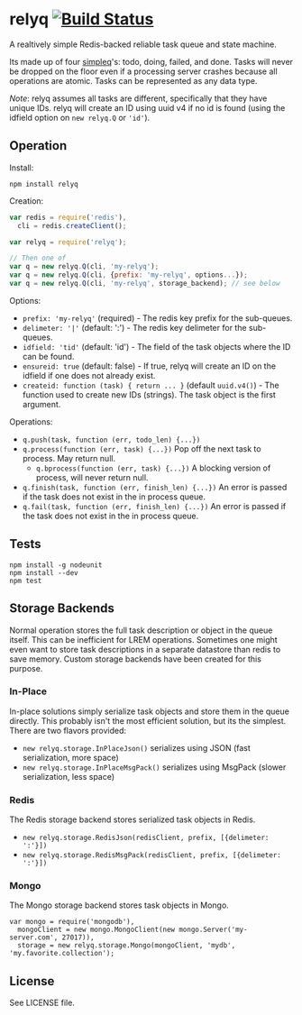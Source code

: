 # relyq [![Build Status][1]][2]

A realtively simple Redis-backed reliable task queue and state machine.

Its made up of four [simpleq](https://github.com/yanatan16/simpleq)'s: todo, doing, failed, and done. Tasks will never be dropped on the floor even if a processing server crashes because all operations are atomic. Tasks can be represented as any data type.

_Note_: relyq assumes all tasks are different, specifically that they have unique IDs. relyq will create an ID using uuid v4 if no id is found (using the idfield option on `new relyq.Q` or `'id'`).

## Operation

Install:

```
npm install relyq
```

Creation:

```javascript
var redis = require('redis'),
  cli = redis.createClient();

var relyq = require('relyq');

// Then one of
var q = new relyq.Q(cli, 'my-relyq');
var q = new relyq.Q(cli, {prefix: 'my-relyq', options...});
var q = new relyq.Q(cli, 'my-relyq', storage_backend); // see below
```

Options:

- `prefix: 'my-relyq'` (required) - The redis key prefix for the sub-queues.
- `delimeter: '|'` (default: ':') - The redis key delimeter for the sub-queues.
- `idfield: 'tid'` (default: 'id') - The field of the task objects where the ID can be found.
- `ensureid: true` (default: false) - If true, relyq will create an ID on the idfield if one does not already exist.
- `createid: function (task) { return ... }` (default `uuid.v4()`) - The function used to create new IDs (strings). The task object is the first argument.

Operations:

- `q.push(task, function (err, todo_len) {...})`
- `q.process(function (err, task) {...})` Pop off the next task to process. May return null.
    - `q.bprocess(function (err, task) {...})` A blocking version of process, will never return null.
- `q.finish(task, function (err, finish_len) {...})` An error is passed if the task does not exist in the in process queue.
- `q.fail(task, function (err, finish_len) {...})` An error is passed if the task does not exist in the in process queue.

## Tests

```
npm install -g nodeunit
npm install --dev
npm test
```

## Storage Backends

Normal operation stores the full task description or object in the queue itself. This can be inefficient for LREM operations. Sometimes one might even want to store task descriptions in a separate datastore than redis to save memory. Custom storage backends have been created for this purpose.

### In-Place

In-place solutions simply serialize task objects and store them in the queue directly. This probably isn't the most efficient solution, but its the simplest. There are two flavors provided:

- `new relyq.storage.InPlaceJson()` serializes using JSON (fast serialization, more space)
- `new relyq.storage.InPlaceMsgPack()` serializes using MsgPack (slower serialization, less space)

### Redis

The Redis storage backend stores serialized task objects in Redis.

- `new relyq.storage.RedisJson(redisClient, prefix, [{delimeter: ':'}])`
- `new relyq.storage.RedisMsgPack(redisClient, prefix, [{delimeter: ':'}])`

### Mongo

The Mongo storage backend stores task objects in Mongo.

```
var mongo = require('mongodb'),
  mongoClient = new mongo.MongoClient(new mongo.Server('my-server.com', 27017)),
  storage = new relyq.storage.Mongo(mongoClient, 'mydb', 'my.favorite.collection');
```

## License

See LICENSE file.

[1]: https://travis-ci.org/yanatan16/node-relyq.png?branch=master
[2]: http://travis-ci.org/yanatan16/node-relyq